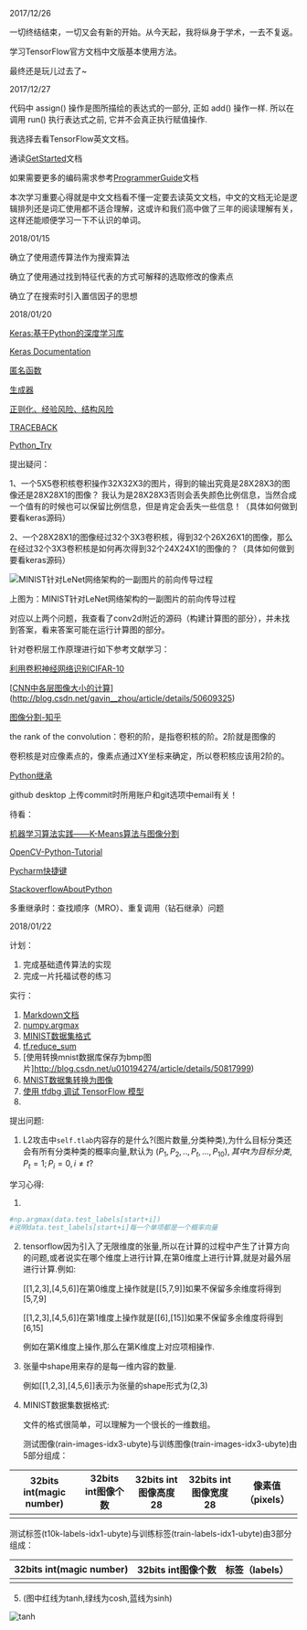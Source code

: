 2017/12/26 

一切终结结束，一切又会有新的开始。从今天起，我将纵身于学术，一去不复返。

学习TensorFlow官方文档中文版基本使用方法。

最终还是玩儿过去了~

2017/12/27

代码中 assign() 操作是图所描绘的表达式的一部分, 正如 add() 操作一样. 所以在调用 run() 执行表达式之前, 它并不会真正执行赋值操作.

我选择去看TensorFlow英文文档。

通读[GetStarted](https://www.tensorflow.org/get_started/get_started)文档

如果需要更多的编码需求参考[ProgrammerGuide](https://www.tensorflow.org/programmers_guide)文档

本次学习重要心得就是中文文档看不懂一定要去读英文文档，中文的文档无论是逻辑排列还是词汇使用都不适合理解，这或许和我们高中做了三年的阅读理解有关，这样还能顺便学习一下不认识的单词。

2018/01/15

确立了使用遗传算法作为搜索算法

确立了使用通过找到特征代表的方式可解释的选取修改的像素点

确立了在搜索时引入置信因子的思想

2018/01/20

[Keras:基于Python的深度学习库](https://keras-cn.readthedocs.io/en/latest/)

[Keras Documentation](https://keras.io/)

[匿名函数](https://www.liaoxuefeng.com/wiki/001374738125095c955c1e6d8bb493182103fac9270762a000/0013868198760391f49337a8bd847978adea85f0a535591000)

[生成器](https://www.liaoxuefeng.com/wiki/001374738125095c955c1e6d8bb493182103fac9270762a000/00138681965108490cb4c13182e472f8d87830f13be6e88000)

[正则化、经验风险、结构风险](https://www.zhihu.com/question/20924039)

[TRACEBACK](http://blog.csdn.net/handsomekang/article/details/9373035)

[Python_Try](http://www.runoob.com/python/python-exceptions.html)

提出疑问：

1、一个5X5卷积核卷积操作32X32X3的图片，得到的输出究竟是28X28X3的图像还是28X28X1的图像？
我认为是28X28X3否则会丢失颜色比例信息，当然合成一个值有的时候也可以保留比例信息，但是肯定会丢失一些信息！（具体如何做到要看keras源码）

2、一个28X28X1的图像经过32个3X3卷积核，得到32个26X26X1的图像，那么在经过32个3X3卷积核是如何再次得到32个24X24X1的图像的？（具体如何做到要看keras源码）

![MINIST针对LeNet网络架构的一副图片的前向传导过程](https://images0.cnblogs.com/blog/571288/201311/26095358-97bf2e756b3248ef838904916b0997ea.png)

上图为：MINIST针对LeNet网络架构的一副图片的前向传导过程

对应以上两个问题，我查看了conv2d附近的源码（构建计算图的部分），并未找到答案，看来答案可能在运行计算图的部分。

针对卷积层工作原理进行如下参考文献学习：

[利用卷积神经网络识别CIFAR-10](https://limengweb.wordpress.com/2016/12/31/%E5%88%A9%E7%94%A8%E5%8D%B7%E7%A7%AF%E7%A5%9E%E7%BB%8F%E7%BD%91%E7%BB%9C%E8%AF%86%E5%88%ABcifar-10/)

[[CNN中各层图像大小的计算](http://blog.csdn.net/gavin__zhou/article/details/50609325)](http://blog.csdn.net/gavin__zhou/article/details/50609325)

[图像分割-知乎](https://www.zhihu.com/question/51567094)

the rank of the convolution：卷积的阶，是指卷积核的阶。2阶就是图像的

卷积核是对应像素点的，像素点通过XY坐标来确定，所以卷积核应该用2阶的。

[Python继承](http://www.cnblogs.com/Joans/archive/2012/11/09/2757368.html)

github desktop 上传commit时所用账户和git选项中email有关！

待看：

[机器学习算法实践——K-Means算法与图像分割](http://blog.csdn.net/google19890102/article/details/52911835)

[OpenCV-Python-Tutorial](https://github.com/makelove/OpenCV-Python-Tutorial/tree/master/ch27-%E5%88%86%E6%B0%B4%E5%B2%AD%E7%AE%97%E6%B3%95%E5%9B%BE%E5%83%8F%E5%88%86%E5%89%B2)

[Pycharm快捷键](http://blog.csdn.net/pipisorry/article/details/39909057)

[StackoverflowAboutPython](https://taizilongxu.gitbooks.io/stackoverflow-about-python/content/index.html)

多重继承时：查找顺序（MRO）、重复调用（钻石继承）问题



2018/01/22

计划：

1. 完成基础遗传算法的实现
2. 完成一片托福试卷的练习

实行：

1. [Markdown文档](http://wowubuntu.com/markdown/#p)
2. [numpy.argmax](http://www.cnblogs.com/zhouyang209117/p/6512302.html)
3. [MINIST数据集格式](https://www.jianshu.com/p/84f72791806f)
4. [tf.reduce_sum](https://www.zhihu.com/question/51325408)
5. [使用转换mnist数据库保存为bmp图片]http://blog.csdn.net/u010194274/article/details/50817999)
6. [MNIST数据集转换为图像](http://blog.csdn.net/u012507022/article/details/51376626)
7. [使用 tfdbg 调试 TensorFlow 模型](http://developers.googleblog.cn/2017/03/tfdbg-tensorflow.html)
8. ​


提出问题:

1. L2攻击中`self.tlab`内容存的是什么?(图片数量,分类种类),为什么目标分类还会有所有分类种类的概率向量,默认为											                       $(P_1,P_2,..,P_t,...,P_{10}),其中t为目标分类,P_t=1;P_i=0,i \ne t ?$




学习心得:
1. ​
```python
#np.argmax(data.test_labels[start+i])
#说明data.test_labels[start+i]每一个单项都是一个概率向量
```
2. tensorflow因为引入了无限维度的张量,所以在计算的过程中产生了计算方向的问题,或者说实在哪个维度上进行计算,在第0维度上进行计算,就是对最外层进行计算.例如:

   [[1,2,3],[4,5,6]]在第0维度上操作就是[[5,7,9]]如果不保留多余维度将得到[5,7,9]

   [[1,2,3],[4,5,6]]在第1维度上操作就是[[6],[15]]如果不保留多余维度将得到[6,15]

   例如在第K维度上操作,那么在第K维度上对应项相操作.

3. 张量中shape用来存的是每一维内容的数量.

   例如[[1,2,3],[4,5,6]]表示为张量的shape形式为(2,3)

4. MINIST数据集数据格式:

   文件的格式很简单，可以理解为一个很长的一维数组。

   测试图像(rain-images-idx3-ubyte)与训练图像(train-images-idx3-ubyte)由5部分组成：

| 32bits int(magic number) | 32bits int图像个数 | 32bits int图像高度28 | 32bits int图像宽度28 | 像素值（pixels） |
| ------------------------ | -------------- | ---------------- | ---------------- | ----------- |
|                          |                |                  |                  |             |

​	测试标签(t10k-labels-idx1-ubyte)与训练标签(train-labels-idx1-ubyte)由3部分组成：

| 32bits int(magic number) | 32bits int图像个数 | 标签（labels） |
| ------------------------ | -------------- | ---------- |
|                          |                |            |

5. (图中红线为tanh,绿线为cosh,蓝线为sinh)

![tanh](http://blog.mathteachersresource.com/wp-content/uploads/2015/10/hyperbolicheadfig.jpg)

